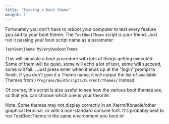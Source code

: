 ```yaml
---
title: "Testing a boot theme"
weight: 3
---
```


Fortunately you don't have to reboot your computer to test every feature
you add to your boot theme. The
`TestBootTheme` script is your friend. Just
run it passing your boot script name as a parameter:

```shell
TestBootTheme MyVeryOwnBootTheme
```

This will simulate a boot procedure with lots of things getting
executed. Some of them will be quiet, some will echo a lot of text, some
will succeed, some will fail... Just press enter when it ends up at the
"login" prompt to finish. If you don't give it a Theme name, it will
output the list of available Themes from
`/Programs/BootScripts/Current/Themes/` instead.

Of course, this script is also useful to see how the various boot themes
are, so that you can choose which one is your favorite.

Note: Some themes may not display correctly in an Xterm/Konsole/other
graphical terminal, or with a non-standard console font. It's probably
best to run TestBootTheme in the same environment you boot in!
